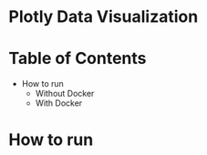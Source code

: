 # Plotly Data Visualization

# Table of Contents
- How to run
    - Without Docker
    - With Docker

# How to run

